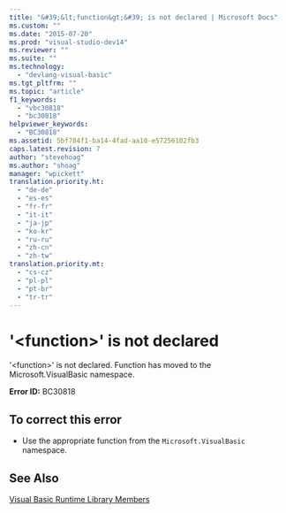 ```yaml
---
title: "&#39;&lt;function&gt;&#39; is not declared | Microsoft Docs"
ms.custom: ""
ms.date: "2015-07-20"
ms.prod: "visual-studio-dev14"
ms.reviewer: ""
ms.suite: ""
ms.technology: 
  - "devlang-visual-basic"
ms.tgt_pltfrm: ""
ms.topic: "article"
f1_keywords: 
  - "vbc30818"
  - "bc30818"
helpviewer_keywords: 
  - "BC30818"
ms.assetid: 5bf784f1-ba14-4fad-aa10-e57256102fb3
caps.latest.revision: 7
author: "stevehoag"
ms.author: "shoag"
manager: "wpickett"
translation.priority.ht: 
  - "de-de"
  - "es-es"
  - "fr-fr"
  - "it-it"
  - "ja-jp"
  - "ko-kr"
  - "ru-ru"
  - "zh-cn"
  - "zh-tw"
translation.priority.mt: 
  - "cs-cz"
  - "pl-pl"
  - "pt-br"
  - "tr-tr"
---
```

# &#39;&lt;function&gt;&#39; is not declared
'\<function>' is not declared. Function has moved to the Microsoft.VisualBasic namespace.  
  
 **Error ID:** BC30818  
  
## To correct this error  
  
-   Use the appropriate function from the `Microsoft.VisualBasic` namespace.  
  
## See Also  
 [Visual Basic Runtime Library Members](../../visual-basic/language-reference/runtime-library-members.md)